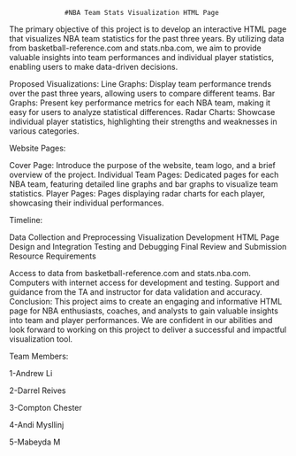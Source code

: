                   #NBA Team Stats Visualization HTML Page

The primary objective of this project is to develop an interactive HTML page that visualizes NBA team statistics for the past three years. By utilizing data from basketball-reference.com and stats.nba.com, we aim to provide valuable insights into team performances and individual player statistics, enabling users to make data-driven decisions.

Proposed Visualizations: Line Graphs: Display team performance trends over the past three years, allowing users to compare different teams. Bar Graphs: Present key performance metrics for each NBA team, making it easy for users to analyze statistical differences. Radar Charts: Showcase individual player statistics, highlighting their strengths and weaknesses in various categories.

Website Pages:

Cover Page: Introduce the purpose of the website, team logo, and a brief overview of the project. Individual Team Pages: Dedicated pages for each NBA team, featuring detailed line graphs and bar graphs to visualize team statistics. Player Pages: Pages displaying radar charts for each player, showcasing their individual performances.

Timeline:

Data Collection and Preprocessing Visualization Development HTML Page Design and Integration Testing and Debugging Final Review and Submission Resource Requirements

Access to data from basketball-reference.com and stats.nba.com. Computers with internet access for development and testing. Support and guidance from the TA and instructor for data validation and accuracy. Conclusion: This project aims to create an engaging and informative HTML page for NBA enthusiasts, coaches, and analysts to gain valuable insights into team and player performances. We are confident in our abilities and look forward to working on this project to deliver a successful and impactful visualization tool.

Team Members:

1-Andrew Li

2-Darrel Reives

3-Compton Chester

4-Andi Mysllinj

5-Mabeyda M
